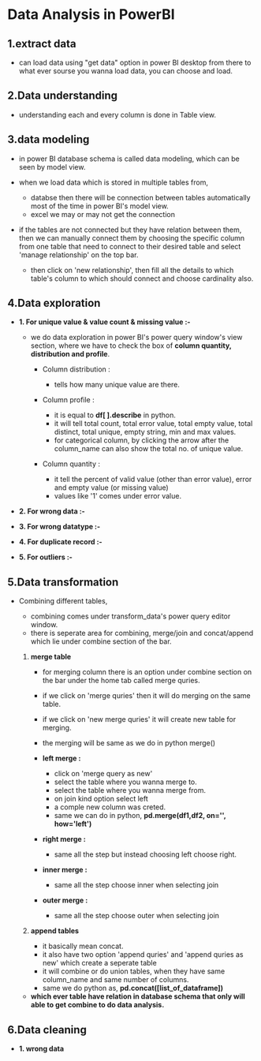 # **Data Analysis in PowerBI**

## **1.extract data**
- can load data using "get data" option in power BI desktop from there to what ever sourse you wanna load data, you can choose and load.

## **2.Data understanding**
-  understanding each and every column is done in Table view.

## **3.data modeling**
- in power BI database schema is called data modeling, which can be seen by model view.

- when we load data which is stored in multiple tables from, 
    - databse then there will be connection between tables automatically most of the time in power BI's model view.
    - excel we may or may not get the connection

- if the tables are not connected but they have relation between them, then we can manually connect them by choosing the specific column from one table that need to connect to their desired table and select 'manage relationship' on the top bar.
    - then click on 'new relationship', then fill all the details to which table's column to which should connect and choose cardinality also.


## **4.Data exploration**
- **1. For unique value & value count & missing value :-**
    - we do data exploration in power BI's power query window's view section, where we have to check the box of **column quantity, distribution and profile**.

        - Column distribution : 
            - tells how many unique value are there.

        - Column profile :
            - it is equal to **df[ ].describe** in python.
            - it will tell total count, total error value, total empty value, total distinct, total unique, empty string, min and max values.
            - for categorical column, by clicking the arrow after the column_name can also show the total no. of unique value.

        - Column quantity :
            - it tell the percent of valid value (other than error value), error and empty value (or missing value)
            - values like '1' comes under error value.

- **2. For wrong data :-**
- **3. For wrong datatype :-**
- **4. For duplicate record :-**
- **5. For outliers :-**


## **5.Data transformation**
- Combining different tables,
    - combining comes under transform_data's power query editor window.
    - there is seperate area for combining, merge/join and concat/append which lie under combine section of the bar.

    1. **merge table**
        - for merging column there is an option under combine section on the bar under the home tab called merge quries.
        - if we click on 'merge quries' then it will do merging on the same table.
        - if we click on 'new merge quries' it will create new table for merging.
        - the merging will be same as we do in python merge()

        - **left merge :**
            - click on 'merge query as new'
            - select the table where you wanna merge to.
            - select the table where you wanna merge from.
            - on join kind option select left
            - a comple new column was creted.
            - same we can do in python, **pd.merge(df1,df2, on='', how='left')**

        - **right merge :**
            - same all the step but instead choosing left choose right.

        - **inner merge :**
            - same all the step choose inner when selecting join

        - **outer merge :**
            - same all the step choose outer when selecting join

    2. **append tables**
        - it basically mean concat.
        - it also have two option 'append quries' and 'append quries as new' which create a seperate table 
        - it will combine or do union tables, when they have same column_name and same number of columns.
        - same we do python as, **pd.concat([list_of_dataframe])**
        
    - **which ever table have relation in database schema that only will able to get combine to do data analysis.**

## **6.Data cleaning**
- **1. wrong data**

